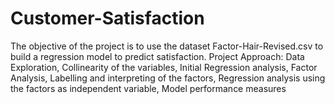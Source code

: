 # Customer-Satisfaction
The objective of the project is to use the dataset Factor-Hair-Revised.csv to build a regression model to predict satisfaction. Project Approach: Data Exploration, Collinearity of the variables, Initial Regression analysis, Factor Analysis, Labelling and interpreting of the factors, Regression analysis using the factors as independent variable, Model performance measures
